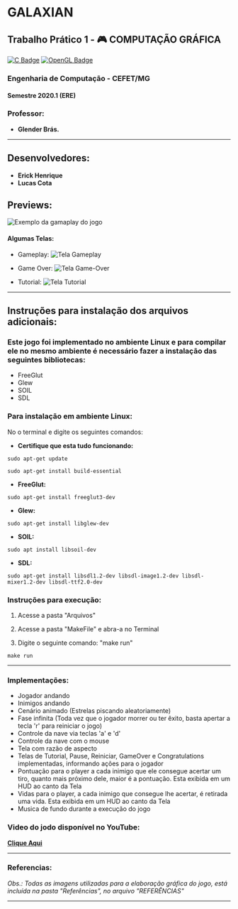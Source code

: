 # GALAXIAN 

## Trabalho Prático 1 - 🎮 COMPUTAÇÃO GRÁFICA
[![C Badge](https://img.shields.io/badge/-C-A8B9CC?style=flat-square&logo=C&logoColor=444)]()
[![OpenGL Badge](https://img.shields.io/badge/-OpenGL-5586A4?style=flat-square&logo=OpenGL&logoColor=111)]()

### Engenharia de Computação - CEFET/MG
#### Semestre 2020.1 (ERE)
### Professor: 
* **Glender Brás.**

---

## Desenvolvedores:
*  **Erick Henrique**
*  **Lucas Cota**


## **Previews:**

![Exemplo da gamaplay do jogo](https://raw.githubusercontent.com/lucascdornelas/Galaxian/main/Screenshots/Galaxian.gif)

#### Algumas Telas: 
* Gameplay: 
![Tela Gameplay](https://raw.githubusercontent.com/lucascdornelas/Galaxian/main/Screenshots/Player%20com%20alguns%20%C3%AAxitos%20durante%20a%20execu%C3%A7%C3%A3o.png)

* Game Over: 
![Tela Game-Over](https://raw.githubusercontent.com/lucascdornelas/Galaxian/main/Screenshots/Tela%20Game%20Over.png)

* Tutorial:
![Tela Tutorial](https://raw.githubusercontent.com/lucascdornelas/Galaxian/main/Screenshots/Tela%20Tutorial.png)

---

## Instruções para instalação dos arquivos adicionais:

### Este jogo foi implementado no ambiente Linux e para compilar ele no mesmo ambiente é necessário fazer a instalação das seguintes bibliotecas:
* FreeGlut
* Glew
* SOIL
* SDL

### **Para instalação em ambiente Linux:**
No o terminal e digite os seguintes comandos:
* **Certifique que esta tudo funcionando:** 
```
sudo apt-get update
```
```
sudo apt-get install build-essential
```
* **FreeGlut:**
```
sudo apt-get install freeglut3-dev
```
* **Glew:**
```
sudo apt-get install libglew-dev
```
* **SOIL:**
```
sudo apt install libsoil-dev
```
* **SDL:**
```
sudo apt-get install libsdl1.2-dev libsdl-image1.2-dev libsdl-mixer1.2-dev libsdl-ttf2.0-dev
```

### Instruções para execução:
1. Acesse a pasta "Arquivos"

2. Acesse a pasta "MakeFile" e abra-a no Terminal

3. Digite o seguinte comando: "make run"
```
make run
```
---

### Implementações:
- Jogador andando
- Inimigos andando
- Cenário animado (Estrelas piscando aleatoriamente)
- Fase infinita (Toda vez que o jogador morrer ou ter êxito, basta apertar a tecla 'r' para reiniciar o jogo)
- Controle da nave via teclas 'a' e 'd'
- Controle da nave com o mouse
- Tela com razão de aspecto
- Telas de Tutorial, Pause, Reiniciar, GameOver e Congratulations implementadas, informando ações para o jogador
- Pontuação para o player a cada inimigo que ele consegue acertar um tiro, quanto mais próximo dele, maior é a pontuação. Esta exibida em um HUD ao canto da Tela
- Vidas para o player, a cada inimigo que consegue lhe acertar, é retirada uma vida. Esta exibida em um HUD ao canto da Tela
- Musica de fundo durante a execução do jogo

### Video do jodo disponível no YouTube: 
**[Clique Aqui](https://youtu.be/VE8vOh23Nrc)**


--- 

### Referencias: 

*Obs.: Todas as imagens utilizadas para a elaboração gráfica do jogo, está incluída na pasta "Referências", no arquivo "REFERÊNCIAS"*

---
